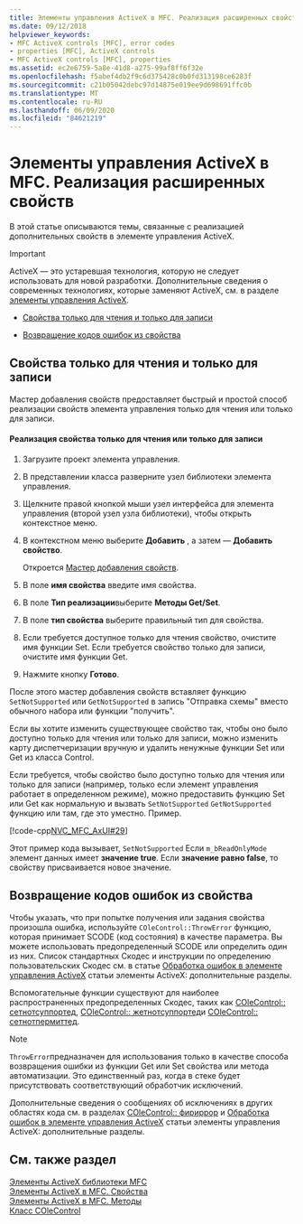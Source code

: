 ```yaml
---
title: Элементы управления ActiveX в MFC. Реализация расширенных свойств
ms.date: 09/12/2018
helpviewer_keywords:
- MFC ActiveX controls [MFC], error codes
- properties [MFC], ActiveX controls
- MFC ActiveX controls [MFC], properties
ms.assetid: ec2e6759-5a8e-41d8-a275-99af8ff6f32e
ms.openlocfilehash: f5abef4db2f9c6d375428c0b0fd313198ce6283f
ms.sourcegitcommit: c21b05042debc97d14875e019ee9d698691ffc0b
ms.translationtype: MT
ms.contentlocale: ru-RU
ms.lasthandoff: 06/09/2020
ms.locfileid: "84621219"
---
```

# <a name="mfc-activex-controls-advanced-property-implementation"></a>Элементы управления ActiveX в MFC. Реализация расширенных свойств

В этой статье описываются темы, связанные с реализацией дополнительных свойств в элементе управления ActiveX.

>[!IMPORTANT]
> ActiveX — это устаревшая технология, которую не следует использовать для новой разработки. Дополнительные сведения о современных технологиях, которые заменяют ActiveX, см. в разделе [элементы управления ActiveX](activex-controls.md).

- [Свойства только для чтения и только для записи](#_core_read2donly_and_write2donly_properties)

- [Возвращение кодов ошибок из свойства](#_core_returning_error_codes_from_a_property)

## <a name="read-only-and-write-only-properties"></a><a name="_core_read2donly_and_write2donly_properties"></a>Свойства только для чтения и только для записи

Мастер добавления свойств предоставляет быстрый и простой способ реализации свойств элемента управления только для чтения или только для записи.

#### <a name="to-implement-a-read-only-or-write-only-property"></a>Реализация свойства только для чтения или только для записи

1. Загрузите проект элемента управления.

1. В представлении класса разверните узел библиотеки элемента управления.

1. Щелкните правой кнопкой мыши узел интерфейса для элемента управления (второй узел узла библиотеки), чтобы открыть контекстное меню.

1. В контекстном меню выберите **Добавить** , а затем — **Добавить свойство**.

   Откроется [Мастер добавления свойств](../ide/names-add-property-wizard.md).

1. В поле **имя свойства** введите имя свойства.

1. В поле **Тип реализации**выберите **Методы Get/Set**.

1. В поле **тип свойства** выберите правильный тип для свойства.

1. Если требуется доступное только для чтения свойство, очистите имя функции Set. Если требуется свойство только для записи, очистите имя функции Get.

1. Нажмите кнопку **Готово**.

После этого мастер добавления свойств вставляет функцию `SetNotSupported` или `GetNotSupported` в запись "Отправка схемы" вместо обычного набора или функции "получить".

Если вы хотите изменить существующее свойство так, чтобы оно было доступно только для чтения или только для записи, можно изменить карту диспетчеризации вручную и удалить ненужные функции Set или Get из класса Control.

Если требуется, чтобы свойство было доступно только для чтения или только для записи (например, только если элемент управления работает в определенном режиме), можно предоставить функцию Set или Get как нормальную и вызвать `SetNotSupported` `GetNotSupported` функцию или там, где это уместно. Пример.

[!code-cpp[NVC_MFC_AxUI#29](codesnippet/cpp/mfc-activex-controls-advanced-property-implementation_1.cpp)]

Этот пример кода вызывает, `SetNotSupported` Если `m_bReadOnlyMode` элемент данных имеет **значение true**. Если **значение равно false**, то свойству присваивается новое значение.

## <a name="returning-error-codes-from-a-property"></a><a name="_core_returning_error_codes_from_a_property"></a>Возвращение кодов ошибок из свойства

Чтобы указать, что при попытке получения или задания свойства произошла ошибка, используйте `COleControl::ThrowError` функцию, которая принимает SCODE (код состояния) в качестве параметра. Вы можете использовать предопределенный SCODE или определить один из них. Список стандартных Скодес и инструкции по определению пользовательских Скодес см. в статье [Обработка ошибок в элементе управления ActiveX](mfc-activex-controls-advanced-topics.md) статьи элементы ActiveX: дополнительные разделы.

Вспомогательные функции существуют для наиболее распространенных предопределенных Скодес, таких как [COleControl:: сетнотсуппортед](reference/colecontrol-class.md#setnotsupported), [COleControl:: жетнотсуппортед](reference/colecontrol-class.md#getnotsupported)и [COleControl:: сетнотпермиттед](reference/colecontrol-class.md#setnotpermitted).

> [!NOTE]
> `ThrowError`предназначен для использования только в качестве способа возвращения ошибки из функции Get или Set свойства или метода автоматизации. Это единственный раз, когда в стеке будет присутствовать соответствующий обработчик исключений.

Дополнительные сведения о сообщениях об исключениях в других областях кода см. в разделах [COleControl:: фириррор](reference/colecontrol-class.md#fireerror) и [Обработка ошибок в элементе управления ActiveX](mfc-activex-controls-advanced-topics.md) статьи элементы управления ActiveX: дополнительные разделы.

## <a name="see-also"></a>См. также раздел

[Элементы ActiveX библиотеки MFC](mfc-activex-controls.md)<br/>
[Элементы ActiveX в MFC. Свойства](mfc-activex-controls-properties.md)<br/>
[Элементы ActiveX в MFC. Методы](mfc-activex-controls-methods.md)<br/>
[Класс COleControl](reference/colecontrol-class.md)
